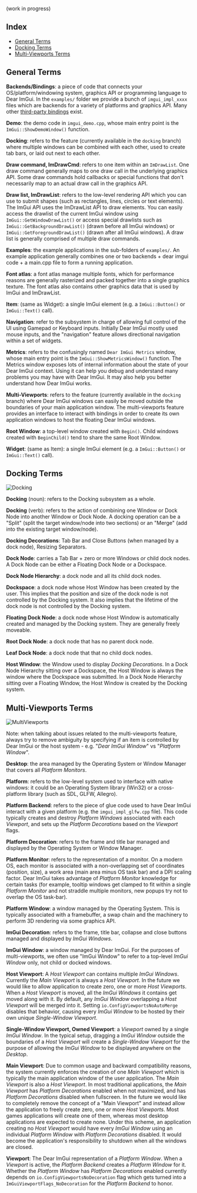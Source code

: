 (work in progress)

## Index

- [General Terms](#general-terms)
- [Docking Terms](#docking-terms)
- [Multi-Viewports Terms](#multi-viewports-terms)

## General Terms

**Backends/Bindings**: a piece of code that connects your OS/platform/windowing system, graphics API or programming language to Dear ImGui. In the `examples/` folder we provide a bunch of `imgui_impl_xxxx` files which are backends for a variety of platforms and graphics API. Many other [third-party bindings](https://github.com/ocornut/imgui/wiki/Bindings) exist.

**Demo**: the demo code in `imgui_demo.cpp`, whose main entry point is the `ImGui::ShowDemoWindow()` function.

**Docking**: refers to the feature (currently available in the `docking` branch) where multiple windows can be combined with each other, used to create tab bars, or laid out next to each other.

**Draw command, ImDrawCmd**: refers to one item within an `ImDrawList`. One draw command generally maps to one draw call in the underlying graphics API. Some draw commands hold callbacks or special functions that don't necessarily map to an actual draw call in the graphics API.

**Draw list, ImDrawList**: refers to the low-level rendering API which you can use to submit shapes (such as rectangles, lines, circles or text elements). The ImGui API uses the ImDrawList API to draw elements. You can easily access the drawlist of the current ImGui window using `ImGui::GetWindowDrawList()` or access special drawlists such as `ImGui::GetBackgroundDrawList()` (drawn before all ImGui windows) or `ImGui::GetForegroundDrawList()` (drawn after all ImGui windows). A draw list is generally comprised of multiple draw commands.

**Examples**: the example applications in the sub-folders of `examples/`. An example application generally combines one or two backends + dear imgui code + a main.cpp file to form a running application.

**Font atlas**: a font atlas manage multiple fonts, which for performance reasons are generally rasterized and packed together into a single graphics texture. The font atlas also contains other graphics data that is used by ImGui and ImDrawList.

**Item**: (same as Widget): a single ImGui element (e.g. a `ImGui::Button()` or `ImGui::Text()` call).

**Navigation**: refer to the subsystem in charge of allowing full control of the UI using Gamepad or Keyboard inputs. Initially Dear ImGui mostly used mouse inputs, and the "navigation" feature allows directional navigation within a set of widgets.

**Metrics**: refers to the confusingly named `Dear ImGui Metrics` window, whose main entry point is the `ImGui::ShowMetricsWindow()` function. The Metrics window exposes lots of internal information about the state of your Dear ImGui context. Using it can help you debug and understand many problems you may have with Dear ImGui. It may also help you better understand how Dear ImGui works.

**Multi-Viewports**: refers to the feature (currently available in the `docking` branch) where Dear ImGui windows can easily be moved outside the boundaries of your main application window. The multi-viewports feature provides an interface to interact with bindings in order to create its own application windows to host the floating Dear ImGui windows.

**Root Window**: a top-level window created with `Begin()`. Child windows created with `BeginChild()` tend to share the same Root Window.

**Widget**: (same as Item): a single ImGui element (e.g. a `ImGui::Button()` or `ImGui::Text()` call).

## Docking Terms

![Docking](https://user-images.githubusercontent.com/8225057/97541627-c0dea300-19c5-11eb-9416-8bb255e189a1.png)

**Docking** (noun): refers to the Docking subsystem as a whole.

**Docking** (verb): refers to the action of combining one Window or Dock Node into another Window or Dock Node. A docking operation can be a "Split" (split the target window/node into two sections) or an "Merge" (add into the existing target window/node). 

**Docking Decorations**: Tab Bar and Close Buttons (when managed by a dock node), Resizing Separators.

**Dock Node**: carries a Tab Bar + zero or more Windows _or_ child dock nodes. A Dock Node can be either a Floating Dock Node or a Dockspace. 

**Dock Node Hierarchy**: a dock node and all its child dock nodes.

**Dockspace**: a dock node whose Host Window has been created by the user. This implies that the position and size of the dock node is not controlled by the Docking system. It also implies that the lifetime of the dock node is not controlled by the Docking system.

**Floating Dock Node**: a dock node whose Host Window is automatically created and managed by the Docking system. They are generally freely moveable.

**Root Dock Node**: a dock node that has no parent dock node.

**Leaf Dock Node**: a dock node that that no child dock nodes.

**Host Window**: the Window used to display _Docking Decorations_. In a Dock Node Hierarchy sitting over a Dockspace, the Host Window is always the window where the Dockspace was submitted. In a Dock Node Hierarchy sitting over a Floating Window, the Host Window is created by the Docking system.

## Multi-Viewports Terms

![MultiViewports](https://user-images.githubusercontent.com/8225057/97542423-fe8ffb80-19c6-11eb-9bf5-e26d86364e55.png)

Note: when talking about issues related to the multi-viewports feature, always try to remove ambiguity by specifying if an item is controlled by Dear ImGui or the host system - e.g. "_Dear ImGui Window_" vs "_Platform Window_".

**Desktop**: the area managed by the Operating System or Window Manager that covers all _Platform Monitors_.

**Platform**: refers to the low-level system used to interface with native windows: it could be an Operating System library (Win32) or a cross-platform library (such as SDL, GLFW, Allegro).

**Platform Backend**: refers to the piece of glue code used to have Dear ImGui interact with a given platform (e.g. the `imgui_impl_glfw.cpp` file). This code typically creates and destroy _Platform Windows_ associated with each _Viewport_, and sets up the _Platform Decorations_ based on the _Viewport_ flags.

**Platform Decoration**: refers to the frame and title bar managed and displayed by the Operating System or Window Manager.

**Platform Monitor**: refers to the representation of a monitor. On a modern OS, each monitor is associated with a non-overlapping set of coordinates (position, size), a work area (main area minus OS task bar) and a DPI scaling factor. Dear ImGui takes advantage of _Platform Monitor_ knowledge for certain tasks (for example, tooltip windows get clamped to fit within a single _Platform Monitor_ and not straddle multiple monitors, new popups try not to overlap the OS task-bar).

**Platform Window**: a window managed by the Operating System. This is typically associated with a framebuffer, a swap chain and the machinery to perform 3D rendering via some graphics API.

**ImGui Decoration**: refers to the frame, title bar, collapse and close buttons managed and displayed by _ImGui Windows_.

**ImGui Window**: a window managed by Dear ImGui. For the purposes of multi-viewports, we often use "ImGui Window" to refer to a top-level _ImGui Window_ only, not child or docked windows.

**Host Viewport**: A _Host Viewport_ can contains multiple _ImGui Windows_. Currently the _Main Viewport_ is always a _Host Viewport_. In the future we would like to allow application to create zero, one or more _Host Viewports_. When a _Host Viewport_ is moved, all the _ImGui Windows_ it contains get moved along with it. By default, any _ImGui Window_ overlapping a _Host Viewport_ will be merged into it. Setting `io.ConfigViewportsNoAutoMerge` disables that behavior, causing every _ImGui Window_ to be hosted by their own unique _Single-Window Viewport_.

**Single-Window Viewport, Owned Viewport**: a _Viewport_ owned by a single _ImGui Window_. In the typical setup, dragging a _ImGui Window_ outside the boundaries of a _Host Viewport_ will create a _Single-Window Viewport_ for the purpose of allowing the _ImGui Window_ to be displayed anywhere on the _Desktop_.

**Main Viewport**: Due to common usage and backward compatibility reasons, the system currently enforces the creation of one _Main Viewport_ which is typically the main application window of the user application. The _Main Viewport_ is also a _Host Viewport_. In most traditional applications, the _Main Viewport_ has _Platform Decorations_ enabled when not maximized, and has _Platform Decorations_ disabled when fullscreen. In the future we would like to completely remove the concept of a "Main Viewport" and instead allow the application to freely create zero, one or more _Host Viewports_. Most games applications will create one of them, whereas most desktop applications are expected to create none. Under this scheme, an application creating no _Host Viewport_ would have every _ImGui Window_ using an individual _Platform Window_ with _Platform Decorations_ disabled. It would become the application's responsibility to shutdown when all the windows are closed.

**Viewport**: The Dear ImGui representation of a _Platform Window_. When a _Viewport_ is active, the _Platform Backend_ creates a _Platform Window_ for it. Whether the _Platform Window_ has _Platform Decorations_ enabled currently depends on `io.ConfigViewportsNoDecoration` flag which gets turned into a `ImGuiViewportFlags_NoDecoration` for the _Platform Backend_ to honor.
